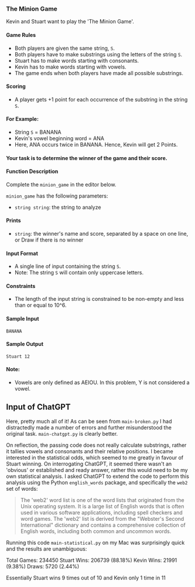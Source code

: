 ### The Minion Game

Kevin and Stuart want to play the 'The Minion Game'.

#### Game Rules
- Both players are given the same string, `S`.
- Both players have to make substrings using the letters of the string `S`.
- Stuart has to make words starting with consonants.
- Kevin has to make words starting with vowels.
- The game ends when both players have made all possible substrings.

#### Scoring
- A player gets +1 point for each occurrence of the substring in the string `S`.

#### For Example:
- String `S` = BANANA
- Kevin's vowel beginning word = ANA
- Here, ANA occurs twice in BANANA. Hence, Kevin will get 2 Points.

#### Your task is to determine the winner of the game and their score.

#### Function Description
Complete the `minion_game` in the editor below.

`minion_game` has the following parameters:
- `string string`: the string to analyze

#### Prints
- `string`: the winner's name and score, separated by a space on one line, or Draw if there is no winner

#### Input Format
- A single line of input containing the string `S`.
- Note: The string `S` will contain only uppercase letters.

#### Constraints
- The length of the input string is constrained to be non-empty and less than or equal to 10^6.

#### Sample Input
```
BANANA
```

#### Sample Output
```
Stuart 12
```

#### Note:
- Vowels are only defined as AEIOU. In this problem, Y is not considered a vowel.

## Input of ChatGPT

Here, pretty much all of it! As can be seen from `main-broken.py` I had distractedly made a number of errors and further misunderstood the original task. `main-chatgpt.py` is clearly better.

On reflection, the passing code does not really calculate substrings, rather it tallies vowels and consonants and their relative positions. I became interested in the statistical odds, which seemed to me greatly in favour of Stuart winning. On interrogating ChatGPT, it seemed there wasn't an 'obvious' or established and ready answer, rather this would need to be my own statistical analysis. I asked ChatGPT to extend the code to perform this analysis using the Python `english_words` package, and specifically the `web2` set of words:

> The 'web2' word list is one of the word lists that originated from the Unix operating system. It is a large list of English words that is often used in various software applications, including spell checkers and word games. The 'web2' list is derived from the "Webster's Second International" dictionary and contains a comprehensive collection of English words, including both common and uncommon words.

Running this code `main-statistical.py` on my Mac was surprisingly quick and the results are unambiguous:

Total Games: 234450
Stuart Wins: 206739 (88.18%)
Kevin Wins: 21991 (9.38%)
Draws: 5720 (2.44%)

Essentially Stuart wins 9 times out of 10 and Kevin only 1 time in 11


